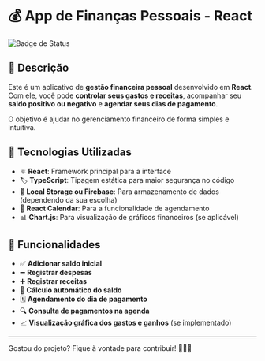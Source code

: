 # 💰 App de Finanças Pessoais - React

![Badge de Status](https://img.shields.io/badge/status-Em%20Desenvolvimento-yellow?style=for-the-badge)

## 📌 Descrição

Este é um aplicativo de **gestão financeira pessoal** desenvolvido em **React**.  
Com ele, você pode **controlar seus gastos e receitas**, acompanhar seu **saldo positivo ou negativo** e **agendar seus dias de pagamento**.  

O objetivo é ajudar no gerenciamento financeiro de forma simples e intuitiva.

## 🚀 Tecnologias Utilizadas

- ⚛️ **React**: Framework principal para a interface
- 🏷️ **TypeScript**: Tipagem estática para maior segurança no código
- 💾 **Local Storage ou Firebase**: Para armazenamento de dados (dependendo da sua escolha)
- 📆 **React Calendar**: Para a funcionalidade de agendamento
- 📊 **Chart.js**: Para visualização de gráficos financeiros (se aplicável)

## 🔧 Funcionalidades

- ✅ **Adicionar saldo inicial**
- ➖ **Registrar despesas**
- ➕ **Registrar receitas**
- 🔄 **Cálculo automático do saldo**
- 🗓️ **Agendamento do dia de pagamento**
- 🔍 **Consulta de pagamentos na agenda**
- 📈 **Visualização gráfica dos gastos e ganhos** (se implementado)

---

Gostou do projeto? Fique à vontade para contribuir! 🖖🏻🚀 
